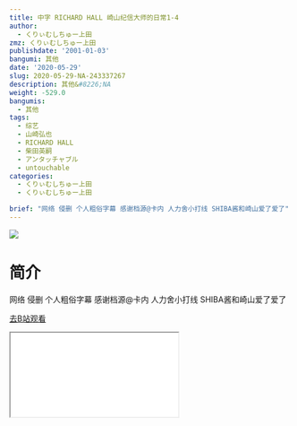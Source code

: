 ```yaml
---
title: 中字 RICHARD HALL 崎山纪信大师的日常1-4
author:
  - くりぃむしちゅー上田
zmz: くりぃむしちゅー上田
publishdate: '2001-01-03'
bangumi: 其他
date: '2020-05-29'
slug: 2020-05-29-NA-243337267
description: 其他&#8226;NA
weight: -529.0
bangumis:
  - 其他
tags:
  - 综艺
  - 山崎弘也
  - RICHARD HALL
  - 柴田英嗣
  - アンタッチャブル
  - untouchable
categories:
  - くりぃむしちゅー上田
  - くりぃむしちゅー上田

brief: "网络 侵删 个人粗俗字幕 感谢档源@卡内 人力舍小打线 SHIBA酱和崎山爱了爱了"
---
```

![](https://raw.githubusercontent.com/tcgriffith/owaraisite/master/static/tmpimg/3a717099a65f6e3ed29365b8ac15967a8d4150ab.jpg.480.jpg)
# 简介  
网络
侵删 个人粗俗字幕
感谢档源@卡内
人力舍小打线 
SHIBA酱和崎山爱了爱了  

[去B站观看](https://www.bilibili.com/video/av243337267/)
<div class ="resp-container"><iframe class="testiframe" src="//player.bilibili.com/player.html?aid=243337267"", scrolling="no", allowfullscreen="true" > </iframe></div> 
